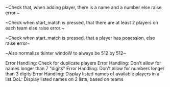 ~Check that, when adding player, there is a name and a number else raise error.~

~Check when start_match is pressed, that there are at least 2 players on each team else raise error.~

~Check when start_match is pressed, that a player has posession, else raise error~

~Also normalize tkinter windoW to always be 512 by 512~

Error Handling: Check for duplicate players
Error Handling: Don't allow for names longer than 7 "digits"
Error Handling: Don't allow for numbers longer than 3 digits
Error Handling: Display listed names of available players in a list
QoL: Display listed names on 2 lists, based on teams
